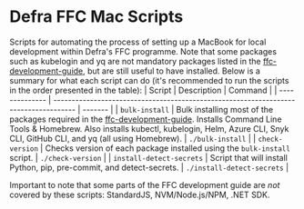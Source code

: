# Defra FFC Mac Scripts
Scripts for automating the process of setting up a MacBook for local development within Defra's FFC programme. Note that some packages such as kubelogin and yq are not mandatory packages listed in the [ffc-development-guide](https://github.com/DEFRA/ffc-development-guide/blob/main/docs/local-development-setup/index.md), but are still useful to have installed. Below is a summary for what each script can do (it's recommended to run the scripts in the order presented in the table):
| Script | Description | Command |
| -------------- | ------------------------------------------------------------------------------------ | ------- |
| `bulk-install` | Bulk installing most of the packages required in the [ffc-development-guide](https://github.com/DEFRA/ffc-development-guide/blob/main/docs/local-development-setup/index.md). Installs Command Line Tools & Homebrew. Also installs kubectl, kubelogin, Helm, Azure CLI, Snyk CLI, GitHub CLI, and yq (all using Homebrew).  | `./bulk-install` |
| `check-version` | Checks version of each package installed using the `bulk-install` script. | `./check-version` |
| `install-detect-secrets` | Script that will install Python, pip, pre-commit, and detect-secrets. | `./install-detect-secrets` |

Important to note that some parts of the FFC development guide are *not* covered by these scripts: StandardJS, NVM/Node.js/NPM, .NET SDK.

